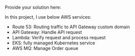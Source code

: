 Provide your solution here:

In this project, I use below AWS services:
- Route 53: Routing traffic to API Gateway custom domain
- API Gateway: Handle API request
- Lambda: Verify request and process request
- EKS: fully managed Kubernetes service
- AWS MQ: Manage Order queue